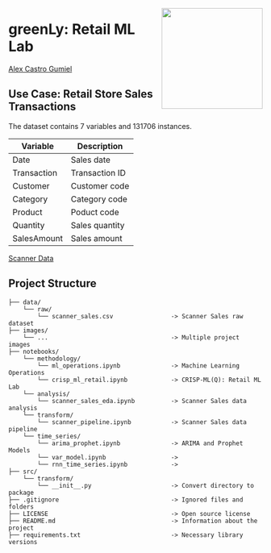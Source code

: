 [<img align="right" src="images/greenly_tech.png" width="200px">](https://greenlytech.com/)

# greenLy: Retail ML Lab

[Alex Castro Gumiel](https://www.linkedin.com/in/alex-castro-gumiel/)

## Use Case: Retail Store Sales Transactions

The dataset contains 7 variables and 131706 instances.

|Variable|Description|
|--------|-----------|
|Date|Sales date|
|Transaction|Transaction ID|
|Customer|Customer code|
|Category|Category code|
|Product|Poduct code|
|Quantity|Sales quantity|
|SalesAmount|Sales amount|

[Scanner Data](https://www.kaggle.com/datasets/marian447/retail-store-sales-transactions)

## Project Structure

    ├── data/
        └── raw/
            └── scanner_sales.csv                -> Scanner Sales raw dataset
    ├── images/
        └── ...                                  -> Multiple project images
    ├── notebooks/
        └── methodology/
            └── ml_operations.ipynb              -> Machine Learning Operations
            └── crisp_ml_retail.ipynb            -> CRISP-ML(Q): Retail ML Lab
        └── analysis/
            └── scanner_sales_eda.ipynb          -> Scanner Sales data analysis
        └── transform/
            └── scanner_pipeline.ipynb           -> Scanner Sales data pipeline
        └── time_series/
            └── arima_prophet.ipynb              -> ARIMA and Prophet Models
            └── var_model.ipynb                  -> 
            └── rnn_time_series.ipynb            -> 
    ├── src/
        └── transform/
            └── __init__.py                      -> Convert directory to package
    ├── .gitignore                               -> Ignored files and folders
    ├── LICENSE                                  -> Open source license
    ├── README.md                                -> Information about the project
    ├── requirements.txt                         -> Necessary library versions
